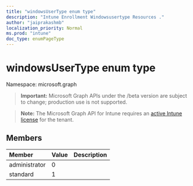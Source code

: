 ```yaml
---
title: "windowsUserType enum type"
description: "Intune Enrollment Windowsusertype Resources ."
author: "jaiprakashmb"
localization_priority: Normal
ms.prod: "intune"
doc_type: enumPageType
---
```


# windowsUserType enum type

Namespace: microsoft.graph

> **Important:** Microsoft Graph APIs under the /beta version are subject to change; production use is not supported.

> **Note:** The Microsoft Graph API for Intune requires an [active Intune license](https://go.microsoft.com/fwlink/?linkid=839381) for the tenant.



## Members
|Member|Value|Description|
|:---|:---|:---|
|administrator|0||
|standard|1||
